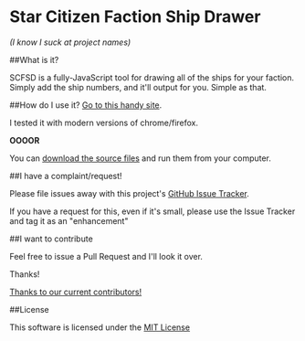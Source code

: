 Star Citizen Faction Ship Drawer
=====

*(I know I suck at project names)*

##What is it?

SCFSD is a fully-JavaScript tool for drawing all of the ships for your faction. Simply add the ship numbers, and it'll output for you. Simple as that.

##How do I use it?
[Go to this handy site](http://raylehnhoff.github.io/SCFSD/).

I tested it with modern versions of chrome/firefox. 

**OOOOR**

You can [download the source files](https://github.com/Raylehnhoff/SCFSD/archive/master.zip) and run them from your computer.

##I have a complaint/request!

Please file issues away with this project's [GitHub Issue Tracker](https://github.com/Raylehnhoff/SCFSD/issues).

If you have a request for this, even if it's small, please use the Issue Tracker and tag it as an "enhancement"

##I want to contribute

Feel free to issue a Pull Request and I'll look it over. 

Thanks!

[Thanks to our current contributors!](https://github.com/Raylehnhoff/SCFSD/blob/master/contributors.md)

##License

This software is licensed under the [MIT License](https://github.com/Raylehnhoff/SCFSD/blob/master/LICENSE.txt)